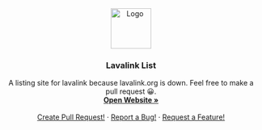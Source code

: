 <div align="center">
  <a href="https://github.com/DarrenOfficial/lavalink-list">
    <img src="https://cdn.darrennathanael.com/assets/java.png" alt="Logo" width="80" height="80">
  </a>

<h3 align="center">Lavalink List</h3>

  <p align="center">
    A listing site for lavalink because lavalink.org is down. Feel free to make a pull request 😀.
    <br />
    <a href="https://lavalink-list.darrennathanael.com"><strong>Open Website »</strong></a>
    <br />
    <br />
    <a href="https://github.com/DarrenOfficial/lavalink-list/pulls">Create Pull Request!</a>
    ·
    <a href="https://github.com/DarrenOfficial/lavalink-list/issues">Report a Bug!</a>
    ·
    <a href="https://github.com/DarrenOfficial/lavalink-list/issues">Request a Feature!</a>
  </p>
</div>


